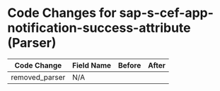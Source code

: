 # Code Changes for sap-s-cef-app-notification-success-attribute (Parser)

| Code Change | Field Name | Before | After |
|-------------|------------|--------|-------|
| removed_parser | N/A |  |  |